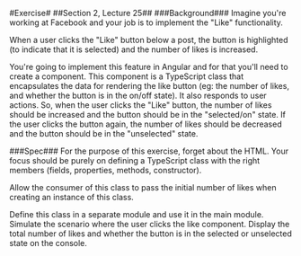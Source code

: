 #Exercise#
##Section 2, Lecture 25##
###Background###
Imagine you're working at Facebook and your job is to implement the "Like" functionality. 

When a user clicks the "Like" button below a post, the button is highlighted (to indicate that it is selected) and the number of likes is increased. 

You're going to implement this feature in Angular and for that you'll need to create a component. This component is a TypeScript class that encapsulates the data for rendering the like button (eg: the number of likes, and whether the button is in the on/off state). It also responds to user actions. So, when the user clicks the "Like" button, the number of likes should be increased and the button should be in the "selected/on" state. If the user clicks the button again, the number of likes should be decreased and the button should be in the "unselected" state. 

###Spec###
For the purpose of this exercise, forget about the HTML. Your focus should be purely on defining a TypeScript class with the right members (fields, properties, methods, constructor). 

Allow the consumer of this class to pass the initial number of likes when creating an instance of this class. 

Define this class in a separate module and use it in the main module. Simulate the scenario where the user clicks the like component. Display the total number of likes and whether the button is in the selected or unselected state on the console. 